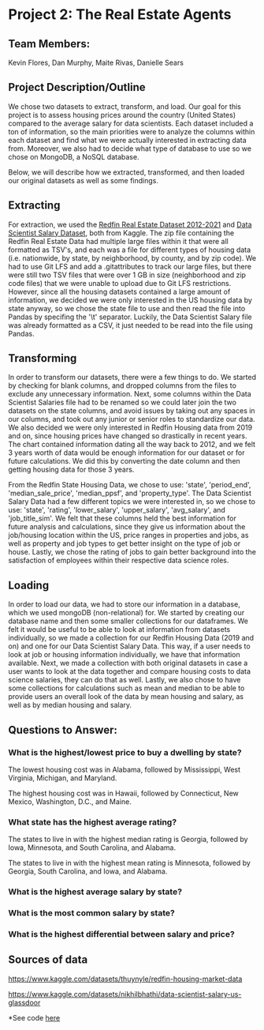 # Project 2: The Real Estate Agents

## Team Members:
Kevin Flores, Dan Murphy, Maite Rivas, Danielle Sears

## Project Description/Outline
We chose two datasets to extract, transform, and load. Our goal for this project is to assess housing prices around the country (United States) compared to the average salary for data scientists. Each dataset included a ton of information, so the main priorities were to analyze the columns within each dataset and find what we were actually interested in extracting data from. Moreover, we also had to decide what type of database to use so we chose on MongoDB, a NoSQL database. 

Below, we will describe how we extracted, transformed, and then loaded our original datasets as well as some findings.

## Extracting
For extraction, we used the [Redfin Real Estate Dataset 2012-2021](https://www.kaggle.com/datasets/thuynyle/redfin-housing-market-data) and [Data Scientist Salary Dataset](https://www.kaggle.com/datasets/nikhilbhathi/data-scientist-salary-us-glassdoor), both from Kaggle. The zip file containing the Redfin Real Estate Data had multiple large files within it that were all formatted as TSV's, and each was a file for different types of housing data (i.e. nationwide, by state, by neighborhood, by county, and by zip code). We had to use Git LFS and add a .gitattributes to track our large files, but there were still two TSV files that were over 1 GB in size (neighborhood and zip code files) that we were unable to upload due to Git LFS restrictions. However, since all the housing datasets contained a large amount of information, we decided we were only interested in the US housing data by state anyway, so we chose the state file to use and then read the file into Pandas by specifing the '\t' separator. Luckily, the Data Scientist Salary file was already formatted as a CSV, it just needed to be read into the file using Pandas.

## Transforming
In order to transform our datasets, there were a few things to do. We started by checking for blank columns, and dropped columns from the files to exclude any unnecessary information. Next, some columns within the Data Scientist Salaries file had to be renamed so we could later join the two datasets on the state columns, and avoid issues by taking out any spaces in our columns, and took out any junior or senior roles to standardize our data. We also decided we were only interested in Redfin Housing data from 2019 and on, since housing prices have changed so drastically in recent years. The chart contained information dating all the way back to 2012, and we felt 3 years worth of data would be enough information for our dataset or for future calculations. We did this by converting the date column and then getting housing data for those 3 years. 

From the Redfin State Housing Data, we chose to use: 'state', 'period_end', 'median_sale_price', 'median_ppsf', and 'property_type'. The Data Scientist Salary Data had a few different topics we were interested in, so we chose to use: 'state', 'rating', 'lower_salary', 'upper_salary', 'avg_salary', and 'job_title_sim'. We felt that these columns held the best information for future analysis and calculations, since they give us information about the job/housing location within the US, price ranges in properties and jobs, as well as property and job types to get better insight on the type of job or house. Lastly, we chose the rating of jobs to gain better background into the satisfaction of employees within their respective data science roles.

## Loading
In order to load our data, we had to store our information in a database, which we used mongoDB (non-relational) for. We started by creating our database name and then some smaller collections for our dataframes. We felt it would be useful to be able to look at information from datasets individually, so we made a collection for our Redfin Housing Data (2019 and on) and one for our Data Scientist Salary Data. This way, if a user needs to look at job or housing information individually, we have that information available. Next, we made a collection with both original datasets in case a user wants to look at the data together and compare housing costs to data science salaries, they can do that as well. Lastly, we also chose to have some collections for calculations such as mean and median to be able to provide users an overall look of the data by mean housing and salary, as well as by median housing and salary. 

## Questions to Answer:


### What is the highest/lowest price to buy a dwelling by state?

The lowest housing cost was in Alabama, followed by Mississippi, West Virginia, Michigan, and Maryland.

The highest housing cost was in Hawaii, followed by Connecticut, New Mexico, Washington, D.C., and Maine.


### What state has the highest average rating?

The states to live in with the highest median rating is Georgia, followed by Iowa, Minnesota, and South Carolina, and Alabama.

The states to live in with the highest mean rating is Minnesota, followed by Georgia, South Carolina, and Iowa, and Alabama.



### What is the highest average salary by state?

### What is the most common salary by state?

### What is the highest differential between salary and price?



## Sources of data
https://www.kaggle.com/datasets/thuynyle/redfin-housing-market-data

https://www.kaggle.com/datasets/nikhilbhathi/data-scientist-salary-us-glassdoor


*See code [here](Code_Scripts/data_science_housing.ipynb)
